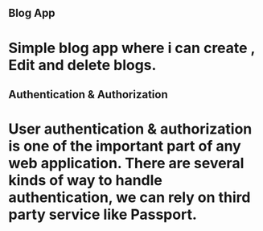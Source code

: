 ## Blog App
 # Simple blog app where i can create , Edit and delete blogs.

## Authentication & Authorization
# User authentication & authorization is one of the important part of any web application. There are several kinds of way to handle authentication, we can rely on third party service like Passport.